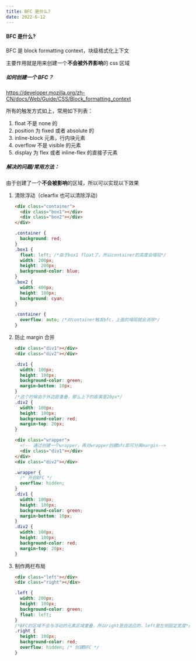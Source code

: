 ```yaml
---
title: BFC 是什么?
date: 2022-6-12
---
```


#### BFC 是什么?

BFC 是 block formatting context，块级格式化上下文

主要作用就是用来创建一个**不会被外界影响**的 css 区域

##### 如何创建一个 BFC？

https://developer.mozilla.org/zh-CN/docs/Web/Guide/CSS/Block_formatting_context

所有的触发方式如上，常用如下列表：

1. float 不是 none 的
2. position 为 fixed 或者 absolute 的
3. inline-block 元素，行内块元素
4. overflow 不是 visible 的元素
5. display 为 flex 或者 inline-flex 的直接子元素

##### 解决的问题/常用方法：

由于创建了一个**不会被影响**的区域，所以可以实现以下效果

1. 清除浮动（clearfix 也可以清除浮动）

   ```html
   <div class="container">
     <div class="box1"></div>
     <div class="box2"></div>
   </div>
   ```

   ```css
   .container {
     background: red;
   }
   .box1 {
     float: left; /*由于box1 float了，所以container的高度会塌陷*/
     width: 200px;
     height: 200px;
     background-color: blue;
   }
   .box2 {
     width: 400px;
     height: 100px;
     background: cyan;
   }
   ```

   ```css
   .container {
     overflow: auto; /*对container触发bfc，上面的塌陷就会消除*/
   }
   ```

2. 防止 margin 合并

   ```html
   <div class="div1"></div>
   <div class="div2"></div>
   ```

   ```css
   .div1 {
     width: 100px;
     height: 100px;
     background-color: green;
     margin-bottom: 10px;
   }
   /*这个时候由于外边距重叠，那么上下的距离是20px*/
   .div2 {
     width: 100px;
     height: 100px;
     background-color: red;
     margin-top: 20px;
   }
   ```

   ```html
   <div class="wrapper">
     <!-- 通过创建一个wrapper，再对wrapper创建bfc即可分离margin-->
     <div class="div1"></div>
   </div>
   <div class="div2"></div>
   ```

   ```css
   .wrapper {
     /* 开启BFC */
     overflow: hidden;
   }
   .div1 {
     width: 100px;
     height: 100px;
     background-color: green;
     margin-bottom: 10px;
   }
   .div2 {
     width: 100px;
     height: 100px;
     background-color: red;
     margin-top: 20px;
   }
   ```

3. 制作两栏布局

   ```html
   <div class="left"></div>
   <div class="right"></div>
   ```

   ```css
   .left {
     width: 200px;
     height: 100px;
     background-color: green;
     float: left;
   }
   /*BFC的区域不会与浮动的元素区域重叠，所以right是自适应的，left是左侧固定宽度*/
   .right {
     height: 100px;
     background-color: red;
     overflow: hidden; /* 创建BFC */
   }
   ```
